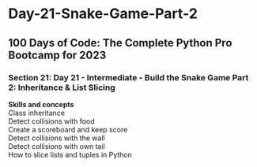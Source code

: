 # Day-21-Snake-Game-Part-2
<h2>100 Days of Code: The Complete Python Pro Bootcamp for 2023</h2>
<h3>Section 21: Day 21 - Intermediate - Build the Snake Game Part 2: Inheritance & List Slicing</h3>
<b>Skills and concepts</b><br>
Class inheritance<br>
Detect collisions with food<br>
Create a scoreboard and keep score<br>
Detect collisions with the wall<br>
Detect collisions with own tail<br>
How to slice lists and tuples in Python
